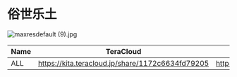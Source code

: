 # 俗世乐土

![maxresdefault (9).jpg](/banner/uglyamericans.jpg)

| Name | TeraCloud | MDpan |
| --- | --- | --- |
| ALL | https://kita.teracloud.jp/share/1172c6634fd79205 | https://mdpan.tk/%E4%BF%97%E4%B8%96%E4%B9%90%E5%9C%9F |